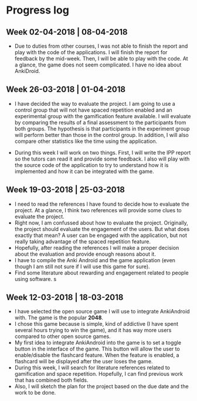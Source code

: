 # Progress log
## Week 02-04-2018 | 08-04-2018
- Due to duties from other courses, I was not able to finish the report and play with the code of the applications. I will finish the report for feedback by the mid-week. Then, I will be able to play with the code. At a glance, the game does not seem complicated. I have no idea about AnkiDroid.

## Week 26-03-2018 | 01-04-2018
- I have decided the way to evaluate the project. I am going to use a control group that will not have spaced repetition enabled and an experimental group with the gamification feature available. I will evaluate by comparing the results of a final assessment to the participants from both groups. The hypothesis is that participants in the experiment group will perform better than those in the control group. In addition, I will also compare other statistics like the time using the application.

- During this week I will work on two things. First, I will write the IPP report so the tutors can read it and provide some feedback. I also will play with the source code of the application to try to understand how it is implemented and how it can be integrated with the game.

## Week 19-03-2018 | 25-03-2018
- I need to read the references I have found to decide how to evaluate the project. At a glance, I think two references will provide some clues to evaluate the project.
- Right now, I am confussed about how to evaluate the project. Originally, the project should evaluate the engagement of the users. But what does exactly that mean? A user can be engaged with the application, but not really taking advantage of the spaced repetition feature.
- Hopefully, after reading the references I will make a proper decision about the evaluation and provide enough reasons about it.
- I have to compile the Anki Android and the game application (even though I am still not sure if I will use this game for sure).
- Find some literature about rewarding and engagement related to people using software.
s

## Week 12-03-2018 | 18-03-2018
- I have selected the open source game I will use to integrate AnkiAndroid with. The game is the popular **2048**.
- I chose this game because is simple, kind of addictive (I have spent several hours trying to win the game), and it has way more users compared to other open source games.
- My first idea to integrate AnkiAndroid into the game is to set a toggle button in the interface of the game. This button will allow the user to enable/disable the flashcard feature. When the feature is enabled, a flashcard will be displayed after the user loses the game. 
- During this week, I will search for literature references related to gamification and space repetition. Hopefully, I can find previous work that has
 combined both fields.
- Also, I will sketch the plan for the project based on the due date and the work to be done.
